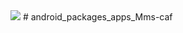 <img src="https://raw.github.com/TeamBliss-LP/android/lp5.1/bliss-logo.png">
# android_packages_apps_Mms-caf
